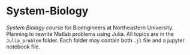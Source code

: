 # System-Biology
*System Biology* course for Bioengineers at Northeastern University.
Planning to rewrite Matlab problems using Julia.
All topics are in the `Julia_problem` folder. Each folder may contain both `.jl` file and a jupyter notebook file.
